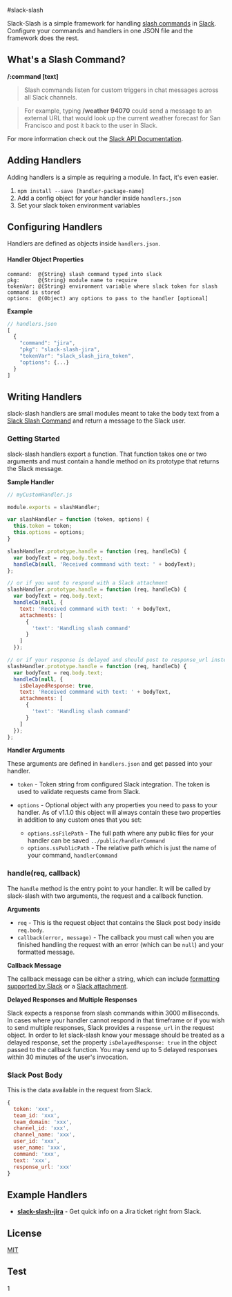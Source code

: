 #slack-slash

Slack-Slash is a simple framework for handling [slash commands](https://api.slack.com/slash-commands) in [Slack](https://slack.com/). Configure your commands and handlers in one JSON file and the framework does the rest.

## What's a Slash Command?

**/:command [text]**

> Slash commands listen for custom triggers in chat messages across all Slack channels.

> For example, typing **/weather 94070** could send a message to an external URL that would look up the current weather forecast for San Francisco and post it back to the user in Slack.

For more information check out the [Slack API Documentation](https://api.slack.com/slash-commands).

## Adding Handlers

Adding handlers is a simple as requiring a module. In fact, it's even easier.

1. `npm install --save [handler-package-name]`
2. Add a config object for your handler inside `handlers.json`
3. Set your slack token environment variables

## Configuring Handlers

Handlers are defined as objects inside `handlers.json`.

#### Handler Object Properties

```
command:  @{String} slash command typed into slack
pkg:      @{String} module name to require
tokenVar: @{String} environment variable where slack token for slash command is stored
options:  @(Object) any options to pass to the handler [optional]
```

**Example**

```js
// handlers.json
[
  {
    "command": "jira",
    "pkg": "slack-slash-jira",
    "tokenVar": "slack_slash_jira_token",
    "options": {...}
  }
]
```

## Writing Handlers

slack-slash handlers are small modules meant to take the body text from a [Slack Slash Command](https://api.slack.com/slash-commands) and return a message to the Slack user.

### Getting Started

slack-slash handlers export a function. That function takes one or two arguments and must contain a handle method on its prototype that returns the Slack message.

**Sample Handler**
```js
// myCustomHandler.js

module.exports = slashHandler;

var slashHandler = function (token, options) {
  this.token = token;
  this.options = options;
}

slashHandler.prototype.handle = function (req, handleCb) {
  var bodyText = req.body.text;
  handleCb(null, 'Received commmand with text: ' + bodyText);
};

// or if you want to respond with a Slack attachment
slashHandler.prototype.handle = function (req, handleCb) {
  var bodyText = req.body.text;
  handleCb(null, {
    text: 'Received commmand with text: ' + bodyText,
    attachments: [
      {
        'text': 'Handling slash command'
      }
    ]
  });

// or if your response is delayed and should post to response_url instead
slashHandler.prototype.handle = function (req, handleCb) {
  var bodyText = req.body.text;
  handleCb(null, {
    isDelayedResponse: true,
    text: 'Received commmand with text: ' + bodyText,
    attachments: [
      {
        'text': 'Handling slash command'
      }
    ]
  });
};
```

**Handler Arguments**

These arguments are defined in `handlers.json` and get passed into your handler.

- `token` - Token string from configured Slack integration. The token is used to validate requests came from Slack.
- `options` - Optional object with any properties you need to pass to your handler. As of v1.1.0 this object will always contain these two properties in addition to any custom ones that you set:

  - `options.ssFilePath` - The full path where any public files for your handler can be saved `../public/handlerCommand`
  - `options.ssPublicPath` - The relative path which is just the name of your command, `handlerCommand`

### handle(req, callback)

The `handle` method is the entry point to your handler. It will be called by slack-slash with two arguments, the request and a callback function.

**Arguments**

- `req` - This is the request object that contains the Slack post body inside `req.body`.
- `callback(error, message)` - The callback you must call when you are finished handling the request with an error (which can be `null`) and your formatted message.

**Callback Message**

The callback message can be either a string, which can include [formatting supported by Slack](https://api.slack.com/docs/formatting) or a [Slack attachment](https://api.slack.com/docs/attachments).

**Delayed Responses and Multiple Responses**

Slack expects a response from slash commands within 3000 milliseconds. In cases where your handler cannot respond in that timeframe or if you wish to send multiple responses, Slack provides a `response_url` in the request object. In order to let slack-slash know your message should be treated as a delayed response, set the property `isDelayedResponse: true` in the object passed to the callback function. You may send up to 5 delayed responses within 30 minutes of the user's invocation.

### Slack Post Body

This is the data available in the request from Slack.

```js
{
  token: 'xxx',
  team_id: 'xxx',
  team_domain: 'xxx',
  channel_id: 'xxx',
  channel_name: 'xxx',
  user_id: 'xxx',
  user_name: 'xxx',
  command: 'xxx',
  text: 'xxx',
  response_url: 'xxx'
}
```

## Example Handlers

- **[slack-slash-jira](https://github.com/dowjones/slack-slash-jira)** - Get quick info on a Jira ticket right from Slack.

## License

[MIT](/LICENSE.md)

## Test
1
